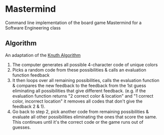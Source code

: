 # Mastermind
Command line implementation of the board game Mastermind for a Software Engineering class

## Algorithm
An adaptation of the [Knuth Algorithm](https://en.wikipedia.org/wiki/Mastermind_(board_game)#Algorithms)

1. The computer generates all possible 4-character code of unique colors
2. Picks a random code from these possibilities & calls an evaluation function feedback
3. It then loops over all remaining possibilities, calls the evaluation function & compares the new feedback to the feedback from the 1st guess eliminating all possibilities that give different feedback. (e.g. if the evaluation function returns "2 correct color & location" and "1 correct color, incorrect location" it removes all codes that don't give the feedback 2 & 1).
4. Go back to step 2, pick another code from remaining possibilities & evaluate all other possibilities eliminating the ones that score the same. This continues until it's the correct code or the game runs out of guesses.
